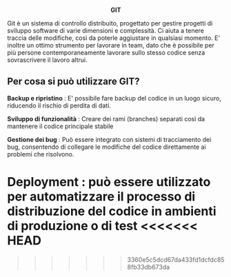 <p align="center"> <strong> GIT </strong>

Git è un sistema di controllo distribuito, progettato per gestire progetti di sviluppo software di varie dimensioni e complessità. Ci aiuta a tenere traccia delle modifiche, così da poterle aggiustare in qualsiasi momento. 
E' inoltre un ottimo strumento per lavorare in team, dato che è possibile per più persone contemporaneamente lavorare sullo stesso codice senza sovrascrivere il lavoro altrui.
</p>

## Per cosa si può utilizzare GIT?

**Backup e ripristino** : E' possibile fare backup del codice in un luogo sicuro, riducendo il rischio di perdita di dati.

**Sviluppo di funzionalità** : Creare dei rami (branches) separati così da mantenere il codice principale stabile

**Gestione dei bug** : Può essere integrato con sistemi di tracciamento dei bug, consentendo di collegare le modifiche del codice direttamente ai problemi che risolvono.

**Deployment** : può essere utilizzato per automatizzare il processo di distribuzione del codice in ambienti di produzione o di test
<<<<<<< HEAD
=======

>>>>>>> 3360e5c5dcd67da433fd1dcfdc858fb33db673da
